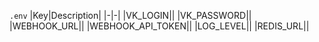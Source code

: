 `.env`
|Key|Description|
|-|-|
|VK_LOGIN||
|VK_PASSWORD||
|WEBHOOK_URL||
|WEBHOOK_API_TOKEN||
|LOG_LEVEL||
|REDIS_URL||
